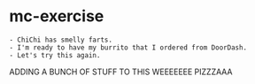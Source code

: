 # mc-exercise
    - ChiChi has smelly farts.
    - I'm ready to have my burrito that I ordered from DoorDash.
    - Let's try this again.
ADDING A BUNCH OF STUFF TO THIS WEEEEEEE PIZZZAAA